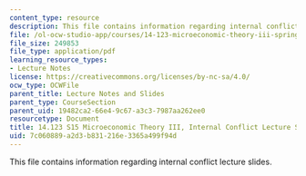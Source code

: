 ```yaml
---
content_type: resource
description: This file contains information regarding internal conflict lecture slides.
file: /ol-ocw-studio-app/courses/14-123-microeconomic-theory-iii-spring-2015/7c060889a2d3b831216e3365a499f94d_MIT14_123S15_conflict.pdf
file_size: 249853
file_type: application/pdf
learning_resource_types:
- Lecture Notes
license: https://creativecommons.org/licenses/by-nc-sa/4.0/
ocw_type: OCWFile
parent_title: Lecture Notes and Slides
parent_type: CourseSection
parent_uid: 19482ca2-66e4-9c67-a3c3-7987aa262ee0
resourcetype: Document
title: 14.123 S15 Microeconomic Theory III, Internal Conflict Lecture Slides
uid: 7c060889-a2d3-b831-216e-3365a499f94d
---
```

This file contains information regarding internal conflict lecture slides.
